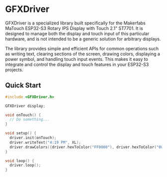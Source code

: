 # GFXDriver

GFXDriver is a specialized library built specifically for the Makerfabs MaTouch ESP32-S3 Rotary IPS Display with Touch 2.1" ST7701. It is designed to manage both the display and touch input of this particular hardware, and is not intended to be a generic solution for arbitrary displays.

The library provides simple and efficient APIs for common operations such as writing text, clearing sections of the screen, drawing colors, displaying a power symbol, and handling touch input events. This makes it easy to integrate and control the display and touch features in your ESP32-S3 projects.

## Quick Start

```cpp
#include <GFXDriver.h>

GFXDriver display;

void onTouch() {
  // Do something...
}

void setup() {
  driver.init(onTouch);
  driver.writeText("4:19 PM", XL);
  driver.drawColors({driver.hexToColor("FF0000"), driver.hexToColor("00FF00")}, UPPER_THIRD);
}

void loop() {
  driver.loop();
}
```

